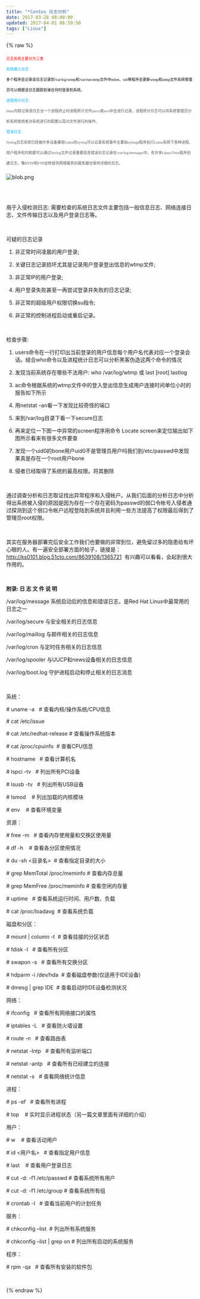 ```yaml
---
title: "*Centos 日志分析"
date: 2017-03-28 08:00:00
updated: 2017-04-01 08:59:50
tags: ["Linux"]
---
```

{% raw %}
<p style="padding: 0px; margin-top: 0px; margin-bottom: 0px; font-size: 14px; white-space: normal; clear: both; height: auto; overflow: hidden; color: rgb(85, 85, 85); font-family: 宋体, &#39;arial narrow&#39;, arial, serif; line-height: 28px; background-color: rgb(255, 255, 255);"><span style="padding: 0px; margin: 0px; font-size: 10px; font-family: 微软雅黑; color: rgb(255, 0, 0);">日志系统主要分为三类</span></p><p style="padding: 0px; margin-top: 0px; margin-bottom: 0px; font-size: 14px; white-space: normal; clear: both; height: auto; overflow: hidden; color: rgb(85, 85, 85); font-family: 宋体, &#39;arial narrow&#39;, arial, serif; line-height: 28px; background-color: rgb(255, 255, 255);"><span style="padding: 0px; margin: 0px; font-size: 10px; font-family: 微软雅黑; color: rgb(0, 70, 70);"></span><span style="padding: 0px; margin: 0px; font-size: 10px; font-family: 微软雅黑; color: rgb(0, 176, 240);">系统接入日志:</span></p><p style="padding: 0px; margin-top: 0px; margin-bottom: 0px; font-size: 14px; white-space: normal; clear: both; height: auto; overflow: hidden; color: rgb(85, 85, 85); font-family: 宋体, &#39;arial narrow&#39;, arial, serif; line-height: 28px; background-color: rgb(255, 255, 255);"><span style="padding: 0px; margin: 0px; font-size: 10px; font-family: 微软雅黑; color: rgb(75, 197, 185);"></span><span style="padding: 0px; margin: 0px; font-size: 10px; font-family: 微软雅黑; color: rgb(0, 0, 0);">多个程序会记录该日志记录到/var/log/wtmp和/var/run/utmp文件中telnet、ssh等程序会更新wtmp和utmp文件系统管理员可以根据该日志跟踪到谁在何时登录到系统。</span></p><p style="padding: 0px; margin-top: 0px; margin-bottom: 0px; font-size: 14px; white-space: normal; clear: both; height: auto; overflow: hidden; color: rgb(85, 85, 85); font-family: 宋体, &#39;arial narrow&#39;, arial, serif; line-height: 28px; background-color: rgb(255, 255, 255);"><span style="padding: 0px; margin: 0px; font-size: 10px; font-family: 微软雅黑; color: rgb(0, 70, 70);"></span><span style="padding: 0px; margin: 0px; font-size: 10px; font-family: 微软雅黑; color: rgb(0, 176, 240);">进程统计日志:</span></p><p style="padding: 0px; margin-top: 0px; margin-bottom: 0px; font-size: 14px; white-space: normal; clear: both; height: auto; overflow: hidden; color: rgb(85, 85, 85); font-family: 宋体, &#39;arial narrow&#39;, arial, serif; line-height: 28px; background-color: rgb(255, 255, 255);"><span style="padding: 0px; margin: 0px; font-size: 10px; font-family: 微软雅黑; color: rgb(75, 197, 185);"></span><span style="padding: 0px; margin: 0px; font-size: 10px; font-family: 微软雅黑;">linux</span><span style="padding: 0px; margin: 0px; font-size: 10px; font-family: 微软雅黑;">内核记录该日志当一个进程终止时进程统计文件pacct或acct中会进行记录。进程统计日志可以供系统管理员分析系统使用者对系统进行的配置以及对文件进行的操作。</span></p><p style="padding: 0px; margin-top: 0px; margin-bottom: 0px; font-size: 14px; white-space: normal; clear: both; height: auto; overflow: hidden; color: rgb(85, 85, 85); font-family: 宋体, &#39;arial narrow&#39;, arial, serif; line-height: 28px; background-color: rgb(255, 255, 255);"><span style="padding: 0px; margin: 0px; font-size: 10px; font-family: 微软雅黑; color: rgb(0, 70, 70);"></span><span style="padding: 0px; margin: 0px; font-size: 10px; font-family: 微软雅黑; color: rgb(0, 176, 240);">错误日志:</span></p><p style="padding: 0px; margin-top: 0px; margin-bottom: 0px; font-size: 14px; white-space: normal; clear: both; height: auto; overflow: hidden; color: rgb(85, 85, 85); font-family: 宋体, &#39;arial narrow&#39;, arial, serif; line-height: 28px; background-color: rgb(255, 255, 255);"><span style="padding: 0px; margin: 0px; font-size: 10px; font-family: 微软雅黑; color: rgb(75, 197, 185);"></span><span style="padding: 0px; margin: 0px; font-size: 10px; font-family: 微软雅黑;">Syslog</span><span style="padding: 0px; margin: 0px; font-size: 10px; font-family: 微软雅黑;">日志系统已经被许多设备兼容Linux的syslog可以记录系统事件主要由syslogd程序执行Linux系统下各种进程、用户程序和内核都可以通过Syslog文件记录重要信息错误日志记录在/var/log/messages中。有许多Linux/Unix程序创建日志。像HTTP和FTP这样提供网络服务的服务器也保持详细的日志。</span></p><p><img src="/uploads/ueditor/php/upload/image/20170327/1490579873.png" title="1490579873.png" alt="blob.png"/></p><p><br/></p><p><br/>用于入侵检测日志: 需要检查的系统日志文件主要包括一般信息日志、网络连接日志、文件传输日志以及用户登录日志等。</p><p><br/></p><p>可疑的日志记录</p><ol class=" list-paddingleft-2" style="list-style-type: decimal;"><li><p>非正常时间凌晨的用户登录;</p></li><li><p>关键日志记录损坏尤其是记录用户登录登出信息的wtmp文件;</p></li><li><p>非正常IP的用户登录;</p></li><li><p>用户登录失败甚至一再尝试登录并失败的日志记录;</p></li><li><p>非正常的超级用户权限切换su指令;</p></li><li><p>非正常的控制进程启动或重启记录。</p></li></ol><p><br/></p><p>检查步骤:</p><ol class=" list-paddingleft-2" style="list-style-type: decimal;"><li><p>users命令在一行打印出当前登录的用户信息每个用户名代表对应一个登录会话。结合who命令以及进程统计日志可以分析黑客伪造这两个命令的情况</p></li><li><p>发现当前系统存在哪些不法用户: who /var/log/wtmp 或 last [root] lastlog</p></li><li><p>ac命令根据系统的wtmp文件中的登入登出信息生成用户连接时间单位小时的报告如下所示</p></li><li><p>用netstat –an看一下发现比较奇怪的端口</p></li><li><p>来到/var/log目录下看一下secure日志</p></li><li><p>再来定位一下图一中异常的screen程序用命令 Locate screen来定位输出如下图所示看来有很多文件要查</p></li><li><p>发现一个uid0的bone用户uid0不是管理员用户吗我们到/etc/passwd中发现果真是存在一个root用户bone</p></li><li><p>侵者已经取得了系统的最高权限。将其删除</p></li></ol><p><br/></p><p>通过调查分析和日志取证找出异常程序和入侵帐户。从我们后面的分析日志中分析得出系统被入侵的原因是因为存在一个存在密码为passwd的弱口令帐号入侵者通过探测到这个弱口令帐户远程登陆到系统并且利用一些方法提高了权限最后得到了管理员root权限。</p><p><br/></p><p>其实在服务器部署完后安全工作我们也要做的非常到位，避免留过多的隐患给有坏心眼的人。有一遍安全部署方面的帖子，链接是：<a href="http://ks0101.blog.51cto.com/8639108/1365721" _src="http://ks0101.blog.51cto.com/8639108/1365721">http://ks0101.blog.51cto.com/8639108/1365721</a>&nbsp; 有兴趣可以看看，会起到很大作用的。</p><p><br/></p><p><strong>附录: 日 志 文 件 说 明</strong></p><p>/var/log/message 系统启动后的信息和错误日志，是Red Hat Linux中最常用的日志之一&nbsp;</p><p>/var/log/secure 与安全相关的日志信息&nbsp;</p><p>/var/log/maillog 与邮件相关的日志信息&nbsp;</p><p>/var/log/cron 与定时任务相关的日志信息&nbsp;</p><p>/var/log/spooler 与UUCP和news设备相关的日志信息&nbsp;</p><p>/var/log/boot.log 守护进程启动和停止相关的日志消息</p><p><br/></p><p>系统：&nbsp;</p><p># uname -a &nbsp; # 查看内核/操作系统/CPU信息&nbsp;</p><p># cat /etc/issue&nbsp;</p><p># cat /etc/redhat-release # 查看操作系统版本&nbsp;</p><p># cat /proc/cpuinfo &nbsp;# 查看CPU信息&nbsp;</p><p># hostname &nbsp; # 查看计算机名&nbsp;</p><p># lspci -tv &nbsp; # 列出所有PCI设备&nbsp;</p><p># lsusb -tv &nbsp; # 列出所有USB设备&nbsp;</p><p># lsmod &nbsp; &nbsp;# 列出加载的内核模块&nbsp;</p><p># env &nbsp; &nbsp;# 查看环境变量&nbsp;</p><p>资源：&nbsp;</p><p># free -m &nbsp; # 查看内存使用量和交换区使用量&nbsp;</p><p># df -h &nbsp; &nbsp;# 查看各分区使用情况&nbsp;</p><p># du -sh &lt;目录名&gt; &nbsp;# 查看指定目录的大小&nbsp;</p><p># grep MemTotal /proc/meminfo # 查看内存总量&nbsp;</p><p># grep MemFree /proc/meminfo # 查看空闲内存量&nbsp;</p><p># uptime &nbsp; # 查看系统运行时间、用户数、负载&nbsp;</p><p># cat /proc/loadavg &nbsp;# 查看系统负载&nbsp;</p><p>磁盘和分区：&nbsp;</p><p># mount | column -t &nbsp;# 查看挂接的分区状态&nbsp;</p><p># fdisk -l &nbsp; # 查看所有分区&nbsp;</p><p># swapon -s &nbsp; # 查看所有交换分区&nbsp;</p><p># hdparm -i /dev/hda &nbsp;# 查看磁盘参数(仅适用于IDE设备)&nbsp;</p><p># dmesg | grep IDE &nbsp;# 查看启动时IDE设备检测状况&nbsp;</p><p>网络：&nbsp;</p><p># ifconfig &nbsp; # 查看所有网络接口的属性&nbsp;</p><p># iptables -L &nbsp; # 查看防火墙设置&nbsp;</p><p># route -n &nbsp; # 查看路由表&nbsp;</p><p># netstat -lntp &nbsp; # 查看所有监听端口&nbsp;</p><p># netstat -antp &nbsp; # 查看所有已经建立的连接&nbsp;</p><p># netstat -s &nbsp; # 查看网络统计信息&nbsp;</p><p>进程：&nbsp;</p><p># ps -ef &nbsp; # 查看所有进程&nbsp;</p><p># top &nbsp; &nbsp;# 实时显示进程状态（另一篇文章里面有详细的介绍）&nbsp;</p><p>用户：&nbsp;</p><p># w &nbsp; &nbsp;# 查看活动用户&nbsp;</p><p># id &lt;用户名&gt; &nbsp; # 查看指定用户信息&nbsp;</p><p># last &nbsp; &nbsp;# 查看用户登录日志&nbsp;</p><p># cut -d: -f1 /etc/passwd # 查看系统所有用户&nbsp;</p><p># cut -d: -f1 /etc/group # 查看系统所有组&nbsp;</p><p># crontab -l &nbsp; # 查看当前用户的计划任务&nbsp;</p><p>服务：&nbsp;</p><p># chkconfig –list &nbsp;# 列出所有系统服务&nbsp;</p><p># chkconfig –list | grep on # 列出所有启动的系统服务&nbsp;</p><p>程序：&nbsp;</p><p># rpm -qa &nbsp; # 查看所有安装的软件包</p><p><br/></p>
{% endraw %}
